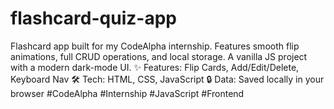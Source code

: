 # flashcard-quiz-app
Flashcard app built for my CodeAlpha internship. Features smooth flip animations, full CRUD operations, and local storage. A vanilla JS project with a modern dark-mode UI.  ✨ Features: Flip Cards, Add/Edit/Delete, Keyboard Nav 🛠️ Tech: HTML, CSS, JavaScript 🔒 Data: Saved locally in your browser  #CodeAlpha #Internship #JavaScript #Frontend
